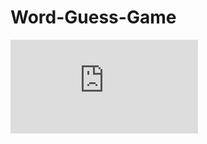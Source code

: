 # Word-Guess-Game
![Image of Yaktocat](https://github.com/tien1020/Word-Guess-Game/blob/master/asset/wordguess.pdf)
